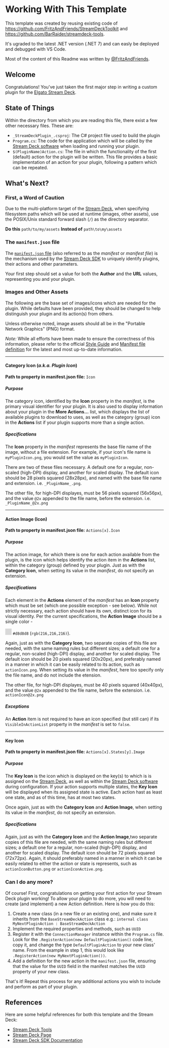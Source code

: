 # Working With This Template

This template was created by reusing existing code of https://github.com/FritzAndFriends/StreamDeckToolkit and https://github.com/BarRaider/streamdeck-tools.

It's ugraded to the latest .NET version (.NET 7) and can easly be deployed and debugged with VS Code.

Most of the content of this Readme was written by [@FritzAndFriends](https://github.com/FritzAndFriends/StreamDeckToolkit).

## Welcome

Congratulations! You've just taken the first major step in writing a custom plugin for the [Elgato Stream Deck][Stream Deck].

## State of Things

Within the directory from which you are reading this file, there exist a few other necessary files. These are:

* `_StreamDeckPlugin_.csproj`: The C# project file used to build the plugin
* `Program.cs`: The code for the application which will be called by the [Stream Deck software][] when loading and running your plugin.
* `$(PluginName)Action.cs`: The file in which the functionality of the first (default) action for the plugin will be written. This file provides a basic implementation of an action for your plugin, following a pattern which can be repeated.

## What's Next?

### First, a Word of Caution

Due to the multi-platform target of the [Stream Deck][], when specifying filesystem paths which will be used at runtime (images, other assets), use the POSIX/Unix standard forward slash (`/`) as the directory separator.

**Do this** `path/to/my/assets`
**Instead of** `path\to\my\assets`

### The `manifest.json` file

The [`manifest.json` file][Manifest File] (also referred to as the *manifest* or *manifest file*) is the mechanism used by the [Stream Deck SDK][] to uniquely identify plugins, their actions and other parameters.

Your first step should set a value for both the **Author** and the **URL** values, representing you and your plugin.

### Images and Other Assets

The following are the base set of images/icons which are needed for the plugin. While defaults have been provided, they should be changed to help distinguish your plugin and its action(s) from others.

Unless otherwise noted, image assets should all be in the "Portable Network Graphics" (PNG) format.

*Note:* While all efforts have been made to ensure the correctness of this information, please refer to the official [Style Guide][] and [Manifest file definition][Manifest File]  for the latest and most up-to-date information.

-----

#### Category Icon (*a.k.a. Plugin Icon*)

**Path to property in manifest.json file:** `Icon`

##### Purpose

The category icon, identified by the **Icon** property in the *manifest*, is the primary visual identifier for your plugin. It is also used to display information about your plugin in the **More Actions...** list, which displays the list of available plugins to download to uses, as well as the category (group) icon in the **Actions** list if your plugin supports more than a single action.

##### Specifications

The **Icon** property in the *manifest* represents the base file name of the image, without a file extension. For example, if your icon's file name is `myPluginIcon.png`, you would set the value as `myPluginIcon`.

There are two of these files necessary. A default one for a regular, non-scaled (high-DPI) display, and another for scaled display. The default icon should be 28 pixels squared (28x28px), and named with the base file name and extension. i.e. `_PluginName_.png`.

The other file, for high-DPI displayes, must be 56 pixels squared (56x56px), and the value `@2x` appended to the file name, before the extension. i.e. `_PluginName_@2x.png`

-----

#### Action Image (Icon)

**Path to property in manifest.json file:** `Actions[x].Icon`

##### Purpose

The action image, for which there is one for each action available from the plugin, is the icon which helps identify the action item in the **Actions** list, within the category (group) defined by your plugin. Just as with the **Category Icon**, when setting its value in the *manifest*, do not specify an extension.

##### Specifications

Each element in the **Actions** element of the *manifest* has an **Icon** property which must be set (which one possible exception - see below). While not strictly necessary, each action should have its own, distinct icon for its visual identity. Per the current specifications, the **Action Image** should be a single color -  <div style="width: 20px;height:20px;background-color:#d8d8d8;display:inline-block"></div> `#d8d8d8` (`rgb(216,216,216)`).

Again, just as with the **Category Icon**, two separate copies of this file are needed, with the same naming rules but different sizes; a default one for a regular, non-scaled (high-DPI) display, and another for scaled display. The default icon should be 20 pixels squared (20x20px), and preferably named in a manner in which it can be easily related to its action, such as `actionIcon.png`. When setting its value in the *manifest*, here too specify only the file name, and do not include the etension.

The other file, for high-DPI displayes, must be 40 pixels squared (40x40px), and the value `@2x` appended to the file name, before the extension. i.e. `actionIcon@2x.png`

##### Exceptions

 An **Action** item is not required to have an icon specified (but still can) if its `VisibleInActionList` property in the *manifest* is set to `false`.

-----

#### Key Icon

**Path to property in manifest.json file:** `Actions[x].States[y].Image`

##### Purpose

The **Key Icon** is the icon which is displayed on the key(s) to which is is assigned on the [Stream Deck][], as well as within the [Stream Deck software][] during configuration. If your action supports multiple states, the **Key Icon** will be displayed when its assigned state is active. Each action hast as least one state, and as of this time, has at most two states.

 Once again, just as with the **Category Icon** and **Action Image**, when setting its value in the *manifest*, do not specify an extension.

##### Specifications

Again, just as with the **Category Icon** and the **Action Image**,two separate copies of this file are needed, with the same naming rules but different sizes; a default one for a regular, non-scaled (high-DPI) display, and another for scaled display. The default icon should be 72 pixels squared (72x72px). Again, it should preferably named in a manner in which it can be easily related to either the action or state is represents, such as `actionIconButton.png` or `actionIconActive.png`.

### Can I do any more?

Of course! First, congratulations on getting your first action for your Stream Deck plugin working! To allow your plugin to do more, you will need to create (and implement) a new Action definition. Here is how you do this:

1. Create a new class (in a new file or an existing one), and make sure it inherits from the `BaseStreamDeckAction` class
e.g.: `internal class MyNextPluginAction : BaseStreamDeckAction`
2. Implement the required properties and methods, such as `UUID`
3. Register it with the `ConnectionManager` instance within the `Program.cs` file. Look for the `.RegisterAction(new DefaultPluginAction()` code line, copy it, and change the type `DefaultPluginAction` to your new class' name. From the example in step 1, this would look like `.RegisterAction(new MyNextPluginAction())`.
4. Add a definition for the new action in the `manifest.json` file, ensuring that the value for the `UUID` field in the manifest matches the `UUID` property of your new class.

That's it! Repeat this process for any additional actions you wish to include and perform as part of your plugin.


## References
Here are some helpful references for both this template and the Stream Deck:

* [Stream Deck Tools](https://github.com/BarRaider/streamdeck-tools)
* [Stream Deck Page][Stream Deck]
* [Stream Deck SDK Documentation][Stream Deck SDK]

<!-- References -->
[Stream Deck]: https://www.elgato.com/en/gaming/stream-deck "Elgato's Stream Deck landing page for the hardware, software, and SDK"
[Stream Deck software]: https://www.elgato.com/gaming/downloads "Download the Stream Deck software"
[Stream Deck SDK]: https://developer.elgato.com/documentation/stream-deck "Elgato's online SDK documentation"
[Style Guide]: https://developer.elgato.com/documentation/stream-deck/sdk/style-guide/ "The Stream Deck SDK Style Guide"
[Manifest file]: https://developer.elgato.com/documentation/stream-deck/sdk/manifest "Definition of elements in the manifest.json file"
